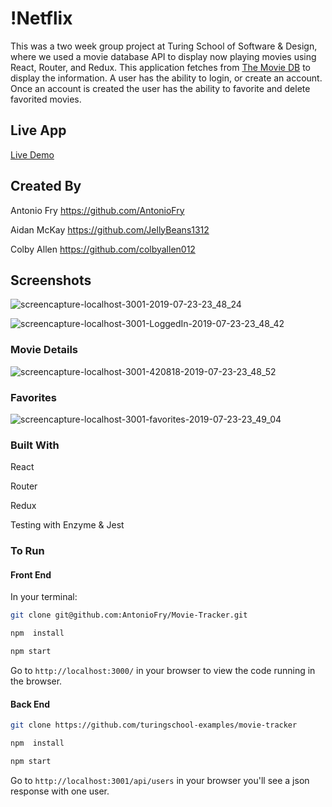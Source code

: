 # !Netflix

This was a two week group project at Turing School of Software & Design, where we used a movie database API to display now playing movies using React, Router, and Redux. This application fetches from [The Movie DB](https://www.themoviedb.org/documentation/api) to display the information. A user has the ability to login, or create an account. Once an account is created the user has the ability to favorite and delete favorited movies.

## Live App

[Live Demo](https://colbyallen012.github.io/Movie-Tracker/)

## Created By

Antonio Fry https://github.com/AntonioFry

Aidan McKay https://github.com/JellyBeans1312

Colby Allen https://github.com/colbyallen012

## Screenshots

![screencapture-localhost-3001-2019-07-23-23_48_24](https://user-images.githubusercontent.com/43159025/61768389-90f92680-ada4-11e9-9f66-fe61d63511c5.png)

![screencapture-localhost-3001-LoggedIn-2019-07-23-23_48_42](https://user-images.githubusercontent.com/43159025/61768425-abcb9b00-ada4-11e9-8e62-e03d02b9b559.png)

### Movie Details

![screencapture-localhost-3001-420818-2019-07-23-23_48_52](https://user-images.githubusercontent.com/43159025/61768450-bc7c1100-ada4-11e9-806f-29b98bb82de8.png)

### Favorites

![screencapture-localhost-3001-favorites-2019-07-23-23_49_04](https://user-images.githubusercontent.com/43159025/61768461-cb62c380-ada4-11e9-96ae-daea20b74aa3.png)


### Built With

React

Router

Redux

Testing with Enzyme & Jest

### To Run

#### Front End
In your terminal:

```bash
git clone git@github.com:AntonioFry/Movie-Tracker.git
```

```bash
npm  install
```

```bash
npm start
```

Go to `http://localhost:3000/` in your browser to view the code running in the browser.

#### Back End

```bash
git clone https://github.com/turingschool-examples/movie-tracker
```

```bash
npm  install
```

```bash
npm start
```
Go to `http://localhost:3001/api/users` in your browser you'll see a json response with one user.
